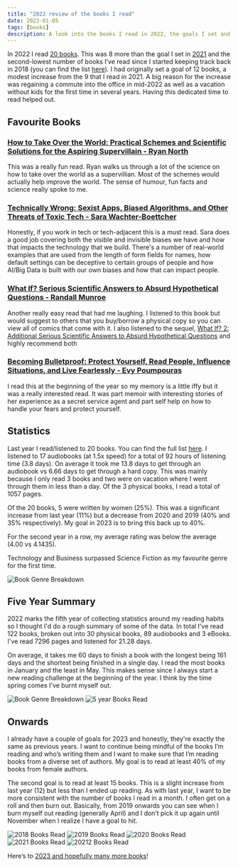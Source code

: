 ```yaml
---
title: "2022 review of the books I read"
date: 2023-01-05
tags: [books]
description: A look into the books I read in 2022, the goals I set and how I did.
---
```


In 2022 I read [20 books](https://www.goodreads.com/review/list/7269489-adam?order=d&shelf=2022). This was 8 more than the goal I set in [2021](/posts/2021-review-of-the-books-i-read/) and the second-lowest number of books I’ve read since I started keeping track back in 2018 (you can find the list [here](/books)). I had originally set a goal of 12 books, a modest increase from the 9 that I read in 2021. A big reason for the increase was regaining a commute into the office in mid-2022 as well as a vacation without kids for the first time in several years. Having this dedicated time to read helped out.

## Favourite Books

### [How to Take Over the World: Practical Schemes and Scientific Solutions for the Aspiring Supervillain - Ryan North](https://www.goodreads.com/book/show/58446218-how-to-take-over-the-world)

This was a really fun read. Ryan walks us through a lot of the science on how to take over the world as a supervillian. Most of the schemes would actually help improve the world. The sense of humour, fun facts and science really spoke to me.

### [Technically Wrong: Sexist Apps, Biased Algorithms, and Other Threats of Toxic Tech - Sara Wachter-Boettcher](https://www.goodreads.com/book/show/38212110-technically-wrong)

Honestly, if you work in tech or tech-adjacent this is a must read. Sara does a good job covering both the visible and invisible biases we have and how that impacts the technology that we build. There's a number of real-world examples that are used from the length of form fields for names, how default settings can be deceptive to certain groups of people and how AI/Big Data is built with our own biases and how that can impact people.

### [What If? Serious Scientific Answers to Absurd Hypothetical Questions - Randall Munroe](https://www.goodreads.com/book/show/21413662-what-if-serious-scientific-answers-to-absurd-hypothetical-questions)

Another really easy read that had me laughing. I listened to this book but would suggest to others that you buy/borrow a physical copy so you can view all of comics that come with it. I also listened to the sequel, [What If? 2: Additional Serious Scientific Answers to Absurd Hypothetical Questions](https://www.goodreads.com/book/show/60190659-what-if-2) and highly recommend both

### [Becoming Bulletproof: Protect Yourself, Read People, Influence Situations, and Live Fearlessly - Evy Poumpouras](https://www.goodreads.com/book/show/49531236-becoming-bulletproof)

I read this at the beginning of the year so my memory is a little iffy but it was a really interested read. It was part memoir with interesting stories of her experience as a secret service agent and part self help on how to handle your fears and protect yourself.

## Statistics

Last year I read/listened to 20 books. You can find the full list [here](https://www.goodreads.com/review/list/7269489-adam?shelf=2022). I listened to 17 audiobooks (at 1.5x speed) for a total of 92 hours of listening time (3.8 days). On average it took me 13.8 days to get through an audiobook vs 6.66 days to get through a hard copy. This was mainly because I only read 3 books and two were on vacation where I went through them in less than a day. Of the 3 physical books, I read a total of 1057 pages.

Of the 20 books, 5 were written by women (25%). This was a significant increase from last year (11%) but a decrease from 2020 and 2019 (40% and 35% respectively). My goal in 2023 is to bring this back up to 40%.

For the second year in a row, my average rating was below the average (4.00 vs 4.1435).

Technology and Business surpassed Science Fiction as my favourite genre for the first time.

![Book Genre Breakdown](./2022-genre.png)

## Five Year Summary

2022 marks the fifth year of collecting statistics around my reading habits so I thought I'd do a rough summary of some of the data. In total I've read 122 books, broken out into 30 physical books, 89 audiobooks and 3 eBooks. I've read 7296 pages and listened for 21.28 days.

On average, it takes me 60 days to finish a book with the longest being 161 days and the shortest being finished in a single day. I read the most books in January and the least in May. This makes sense since I always start a new reading challenge at the beginning of the year. I think by the time spring comes I've burnt myself out.

![Book Genre Breakdown](./5-year-genre.png)
![5 year Books Read](./5-year-read.png)

## Onwards

I already have a couple of goals for 2023 and honestly, they're exactly the same as previous years. I want to continue being mindful of the books I’m reading and who’s writing them and I want to make sure that I’m reading books from a diverse set of authors. My goal is to read at least 40% of my books from female authors.

The second goal is to read at least 15 books. This is a slight increase from last year (12) but less than I ended up reading. As with last year, I want to be more consistent with the number of books I read in a month. I often get on a roll and then burn out. Basically, from 2019 onwards you can see when I burn myself out reading (generally April) and I don’t pick it up again until November when I realize I have a goal to hit.

![2018 Books Read](./2018-read.png)
![2019 Books Read](./2019-read.png)
![2020 Books Read](./2020-read.png)
![2021 Books Read](./2021-read.png)
![20212 Books Read](./2022-read.png)

Here’s to [2023 and hopefully many more books](https://www.goodreads.com/review/list/7269489-adam?shelf=2023)!
